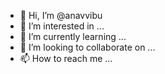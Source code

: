 - 👋 Hi, I’m @anavvibu
- 👀 I’m interested in ...
- 🌱 I’m currently learning ...
- 💞️ I’m looking to collaborate on ...
- 📫 How to reach me ...

<!---
anavvibu/anavvibu is a ✨ special ✨ repository because its `README.md` (this file) appears on your GitHub profile.
You can click the Preview link to take a look at your changes.
--->
